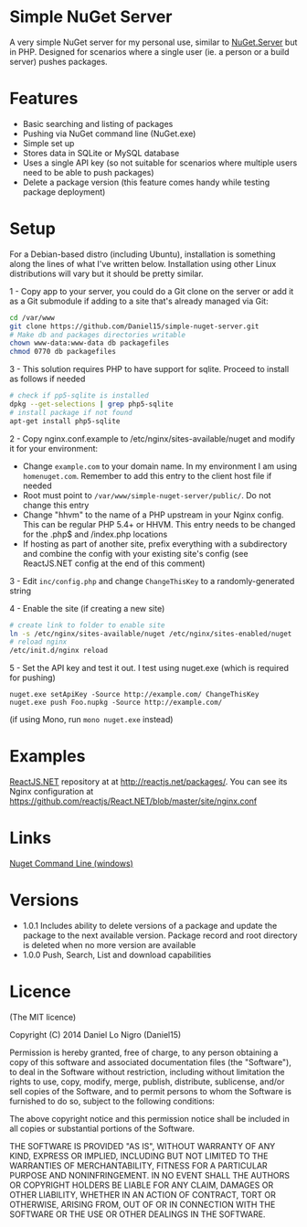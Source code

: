 Simple NuGet Server
=================== 

A very simple NuGet server for my personal use, similar to
[NuGet.Server](https://www.nuget.org/packages/NuGet.Server) but in PHP. Designed
for scenarios where a single user (ie. a person or a build server) pushes
packages.

Features
========
 - Basic searching and listing of packages
 - Pushing via NuGet command line (NuGet.exe)
 - Simple set up
 - Stores data in SQLite or MySQL database
 - Uses a single API key (so not suitable for scenarios where multiple users need to be able to push packages)
 - Delete a package version (this feature comes handy while testing package deployment)


Setup
=====

For a Debian-based distro (including Ubuntu), installation is something along the lines of what I've written below. Installation using other Linux distributions will vary but it should be pretty similar.

1 - Copy app to your server, you could do a Git clone on the server or add it as a Git submodule if adding to a site that's already managed via Git:
```bash
cd /var/www
git clone https://github.com/Daniel15/simple-nuget-server.git
# Make db and packages directories writable
chown www-data:www-data db packagefiles
chmod 0770 db packagefiles
```
3 - This solution requires PHP to have support for sqlite. Proceed to install as follows if needed
```bash
# check if pp5-sqlite is installed
dpkg --get-selections | grep php5-sqlite
# install package if not found
apt-get install php5-sqlite
```

2 - Copy nginx.conf.example to /etc/nginx/sites-available/nuget and modify it for your environment:
 - Change `example.com` to your domain name.  In my environment I am using `homenuget.com`. Remember to add this entry to the client host file if needed
 - Root must point to `/var/www/simple-nuget-server/public/`. Do not change this entry
 - Change "hhvm" to the name of a PHP upstream in your Nginx config. This can be regular PHP 5.4+ or HHVM.  This entry needs to be changed for the \.php$ and /index.php locations
 - If hosting as part of another site, prefix everything with a subdirectory and combine the config with your existing site's config (see ReactJS.NET config at the end of this comment)

3 - Edit `inc/config.php` and change `ChangeThisKey` to a randomly-generated string

4 - Enable the site (if creating a new site)
```bash
# create link to folder to enable site
ln -s /etc/nginx/sites-available/nuget /etc/nginx/sites-enabled/nuget
# reload nginx
/etc/init.d/nginx reload
```

5 - Set the API key and test it out. I test using nuget.exe (which is required for pushing)
```
nuget.exe setApiKey -Source http://example.com/ ChangeThisKey
nuget.exe push Foo.nupkg -Source http://example.com/
```
(if using Mono, run `mono nuget.exe` instead)

Examples
========
[ReactJS.NET](http://reactjs.net/) repository at at http://reactjs.net/packages/. You can see its Nginx configuration at https://github.com/reactjs/React.NET/blob/master/site/nginx.conf

Links
========
[Nuget Command Line (windows)](https://docs.nuget.org/consume/command-line-reference) 

Versions
========
- 1.0.1
Includes ability to delete versions of a package and update the package to the next available version. Package record and root directory is deleted when no more version are available
- 1.0.0
Push, Search, List and download capabilities

Licence
=======
(The MIT licence)

Copyright (C) 2014 Daniel Lo Nigro (Daniel15)

Permission is hereby granted, free of charge, to any person obtaining a copy of
this software and associated documentation files (the "Software"), to deal in
the Software without restriction, including without limitation the rights to
use, copy, modify, merge, publish, distribute, sublicense, and/or sell copies
of the Software, and to permit persons to whom the Software is furnished to do
so, subject to the following conditions:

The above copyright notice and this permission notice shall be included in all
copies or substantial portions of the Software.

THE SOFTWARE IS PROVIDED "AS IS", WITHOUT WARRANTY OF ANY KIND, EXPRESS OR
IMPLIED, INCLUDING BUT NOT LIMITED TO THE WARRANTIES OF MERCHANTABILITY,
FITNESS FOR A PARTICULAR PURPOSE AND NONINFRINGEMENT. IN NO EVENT SHALL THE
AUTHORS OR COPYRIGHT HOLDERS BE LIABLE FOR ANY CLAIM, DAMAGES OR OTHER
LIABILITY, WHETHER IN AN ACTION OF CONTRACT, TORT OR OTHERWISE, ARISING FROM,
OUT OF OR IN CONNECTION WITH THE SOFTWARE OR THE USE OR OTHER DEALINGS IN THE
SOFTWARE.
